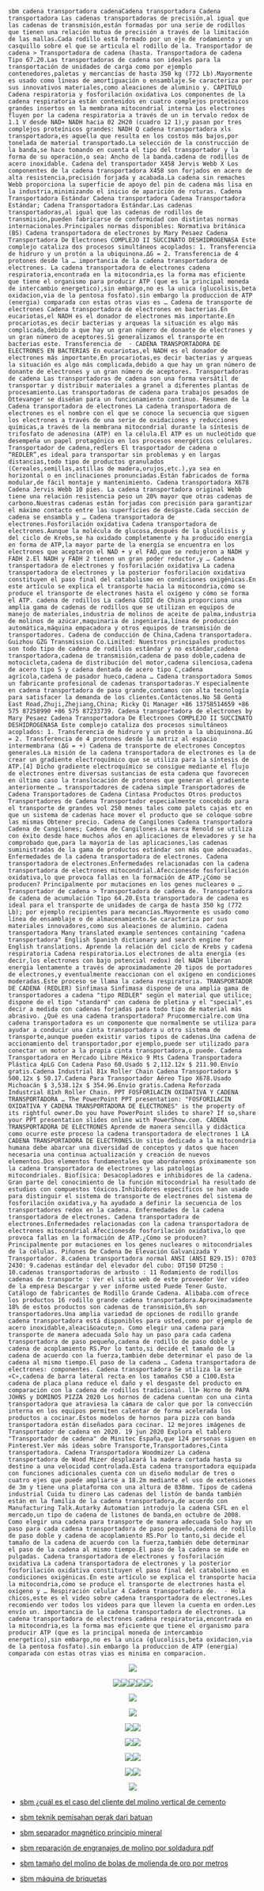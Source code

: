 
```
sbm cadena transportadora cadenaCadena transportadora Cadena transportadora Las cadenas transportadoras de precisión,al igual que las cadenas de transmisión,están formadas por una serie de rodillos que tienen una relación mutua de precisión a través de la limitación de las mallas.Cada rodillo está formado por un eje de rodamiento y un casquillo sobre el que se articula el rodillo de la. Transportador de cadena > Transportadora de cadena (hasta. Transportadora de cadena Tipo 67.20.Las transportadoras de cadena son ideales para la transportación de unidades de carga como por ejemplo contenedores,paletas y mercancías de hasta 350 kg (772 Lb).Mayormente es usado como lineas de amortiguación o ensamblaje.Se caracteriza por sus innovativos materiales,como aleaciones de aluminio y. CAPITULO Cadena respiratoria y fosforilación oxidativa Los componentes de la cadena respiratoria están contenidos en cuatro complejos proteínicos grandes insertos en la membrana mitocondrial interna Los electrones fluyen por la cadena respiratoria a través de un in­ tervalo redox de 1.1 V desde NAD+ NADH hacia 02 2H20 (cuadro 12 1),y pasan por tres complejos proteínicos grandes: NADH Q cadena transportadora xls transportadora,es aquella que resulta en los costos más bajos,por tonelada de material transportado.La selección de la construcción de la banda,se hace tomando en cuenta el tipo del transportador y la forma de su operación,o sea: Ancho de la banda.cadena de rodillos de acero inoxidable. Cadena del transportador X458 Jervis Webb X Los componentes de la cadena transportadora X458 son forjados en acero de alta resistencia,precisión forjada y acabada.La cadena sin remaches Webb proporciona la superficie de apoyo del pin de cadena más lisa en la industria,minimizando el inicio de aparición de roturas. Cadena Transportadora Estándar Cadena transportadora Cadena Transportadora Estándar; Cadena Transportadora Estándar.Las cadenas transportadoras,al igual que las cadenas de rodillos de transmisión,pueden fabricarse de conformidad con distintas normas internacionales.Principales normas disponibles: Normativa británica (BS) Cadena transportadora de electrones by Mary Pesaez Cadena Transportadora De Electrones COMPLEJO II SUCCINATO DESHIDROGENASA Este complejo cataliza dos procesos simultáneos acoplados: 1. Transferencia de hidruro y un protón a la ubiquinona.ΔG = 2. Transferencia de 4 protones desde la … importancia de la cadena transportadora de electrones. La cadena transportadora de electrones cadena respiratoria,encontrada en la mitocondria,es la forma mas eficiente que tiene el organismo para producir ATP (que es la principal moneda de intercambio energetico),sin embargo,no es la unica (glucolisis,beta oxidacion,via de la pentosa fosfato).sin embargo la produccion de ATP (energia) comparada con estas otras vias es … Cadena de transporte de electrones Cadena transportadora de electrones en bacterias.En eucariotas,el NADH es el donador de electrones más importante.En procariotas,es decir bacterias y arqueas la situación es algo más complicada,debido a que hay un gran número de donante de electrones y un gran número de aceptores.Si generalizamos el transporte en bacterias este. Transferencia de  · CADENA TRANSPORTADORA DE ELECTRONES EN BACTERIAS En eucariotas,el NADH es el donador de electrones más importante.En procariotas,es decir bacterias y arqueas la situación es algo más complicada,debido a que hay un gran número de donante de electrones y un gran número de aceptores. Transportadoras de cadena Las transportadoras de cadena son una forma versátil de transportar y distribuir materiales a granel a diferentes plantas de procesamiento.Las transportadoras de cadena para trabajos pesados de Ottevanger se diseñan para un funcionamiento continuo. Resumen de la Cadena transportadora de electrones La cadena transportadora de electrones es el nombre con el que se conoce la secuencia que siguen los electrones a través de una serie de oxidaciones y reducciones químicas,a través de la membrana mitocondrial durante la síntesis de trifosfato de adenosina (ATP) en la célula.El ATP es un nucleótido que desempeña un papel protagónico en los procesos energéticos celulares. Transportador de cadena,redlers El trasportador de cadena o “REDLER”,es ideal para transportar sin problemas y en largas distancias,todo tipo de productos granulados (Cereales,semillas,astillas de madera,orujos,etc.),ya sea en horizontal o en inclinaciones pronunciadas.Están fabricados de forma modular,de fácil montaje y mantenimiento. Cadena transportadora X678 Cadena Jervis Webb 10 pies. La cadena transportadora original Webb tiene una relación resistencia peso un 20% mayor que otras cadenas de carbono.Nuestras cadenas están forjadas con precisión para garantizar el máximo contacto entre las superficies de desgaste.Cada sección de cadena se ensambla y … Cadena transportadora de electrones.Fosforilación oxidativa Cadena transportadora de electrones.Aunque la molécula de glucosa,después de la glucólisis y del ciclo de Krebs,se ha oxidado completamente y ha producido energía en forma de ATP,la mayor parte de la energía se encuentra en los electrones que aceptaron el NAD + y el FAD,que se redujeron a NADH y FADH 2.El NADH y FADH 2 tienen un gran poder reductor,y … Cadena transportadora de electrones y fosforilación oxidativa La cadena transportadora de electrones y la posterior fosforilación oxidativa constituyen el paso final del catabolismo en condiciones oxigénicas.En este artículo se explica el transporte hacia la mitocondria,cómo se produce el transporte de electrones hasta el oxígeno y cómo se forma el ATP. cadena de rodillos La cadena GIDI de China proporciona una amplia gama de cadenas de rodillos que se utilizan en equipos de manejo de materiales,industria de molinos de aceite de palma,industria de molinos de azúcar,maquinaria de ingeniería,línea de producción automática,máquina empacadora y otros equipos de transmisión de transportadores. Cadena de conducción de China,Cadena transportadora. Guizhou GZG Transmission Co.Limited: Nuestros principales productos son todo tipo de cadena de rodillos estándar y no estándar,cadena transportadora,cadena de transmisión,cadena de paso doble,cadena de motocicleta,cadena de distribución del motor,cadena silenciosa,cadena de acero tipo S y cadena dentada de acero tipo C,cadena agrícola,cadena de pasador hueco,cadena … Cadena transportadora Somos un fabricante profesional de cadenas transportadoras.Y especialmente en cadena transportadora de paso grande,contamos con alta tecnología para satisfacer la demanda de los clientes.Contáctenos.No 58 Genta East Road,Zhuji,Zhejiang,China; Ricky Qi Manager +86 13758514659 +86 575 87258990 +86 575 87233739. Cadena transportadora de electrones by Mary Pesaez Cadena Transportadora De Electrones COMPLEJO II SUCCINATO DESHIDROGENASA Este complejo cataliza dos procesos simultáneos acoplados: 1. Transferencia de hidruro y un protón a la ubiquinona.ΔG = 2. Transferencia de 4 protones desde la matriz al espacio intermembrana (ΔG = +) Cadena de transporte de electrones Conceptos generales.La misión de la cadena transportadora de electrones es la de crear un gradiente electroquímico que se utiliza para la síntesis de ATP.[4] Dicho gradiente electroquímico se consigue mediante el flujo de electrones entre diversas sustancias de esta cadena que favorecen en último caso la translocación de protones que generan el gradiente anteriormente … transportadores de cadena simple Transportadores de Cadena Transportadores de Cadena Cintasa Productos Otros productos Transportadores de Cadena Transportador especialmente concebido para el transporte de grandes vol 250 menes tales como palets cajas etc en que un sistema de cadenas hace mover el producto que se coloque sobre las mismas Obtener precio. Cadena de Cangilones Cadena transportadora Cadena de Cangilones; Cadena de Cangilones.La marca Renold se utiliza con éxito desde hace muchos años en aplicaciones de elevadores y se ha comprobado que,para la mayoría de las aplicaciones,las cadenas suministradas de la gama de productos estándar son más que adecuadas. Enfermedades de la cadena transportadora de electrones. Cadena transportadora de electrones.Enfermedades relacionadas con la cadena transportadora de electrones mitocondrial.Afeccionesde fosforilación oxidativa,lo que provoca fallas en la formación de ATP.¿Cómo se producen? Principalmente por mutaciones en los genes nucleares o … Transportador de cadena > Transportadora de cadena de. Transportadora de cadena de acumulación Tipo 64.20.Esta transportadora de cadena es ideal para el transporte de unidades de carga de hasta 350 kg (772 Lb); por ejemplo recipientes para mecancías.Mayormente es usado como línea de ensamblaje o de almacenamiento.Se caracteriza por sus materiales innovadores,como sus aleaciones de aluminio. cadena transportadora Many translated example sentences containing "cadena transportadora" English Spanish dictionary and search engine for English translations. Aprende la relación del ciclo de Krebs y cadena respiratoria Cadena respiratoria.Los electrones de alta energía (es decir,los electrones con bajo potencial redox) del NADH liberan energía lentamente a través de aproximadamente 20 tipos de portadores de electrones,y eventualmente reaccionan con el oxígeno en condiciones moderadas.Este proceso se llama la cadena respiratoria. TRANSPORTADOR DE CADENA (REDLER) Sinfimasa Sinfimasa dispone de una amplia gama de transportadores a cadena "tipo REDLER" según el material que utilice; dispone de el tipo "standard" con cadena de pletina y el "special",es decir a medida con cadenas forjadas para todo tipo de material más abrasivo. ¿Qué es una cadena transportadora? Prucommercialre.com Una cadena transportadora es un componente que normalmente se utiliza para ayudar a conducir una cinta transportadora u otro sistema de transporte,aunque pueden existir varios tipos de cadenas.Una cadena de accionamiento del transportador,por ejemplo,puede ser utilizado para conectar un motor a la propia cinta transportadora,o puede. Cadena Transportadora en Mercado Libre México 9 Mts Cadena Transportadora Plástica 4pLG Con Cadena Paso 60.Usado $ 2,112.12x $ 211.90.Envío gratis.Cadena Industrial 81x Roller Chain Cadena Transportadora $ 500.12x $ 50.17.Cadena Para Transportador Aéreo Tipo X678.Usado Michoacán $ 3,538.12x $ 354.96.Envío gratis.Cadena Reforzada Industrial 81xh Roller Chain. PPT FOSFORILACIN OXIDATIVA Y CADENA TRANSPORTADORA … The PowerPoint PPT presentation: "FOSFORILACIN OXIDATIVA Y CADENA TRANSPORTADORA DE ELECTRONES" is the property of its rightful owner.Do you have PowerPoint slides to share? If so,share your PPT presentation slides online with PowerShow.com. CADENA TRANSPORTADORA DE ELECTRONES Aprende de manera sencilla y didáctica como ocurre este proceso la cadena transportadora de electrones 1 LA CADENA TRANSPORTADORA DE ELECTRONES.Un sitio dedicado a la mitocondria humana debe abarcar una diversidad de conceptos y datos que hacen necesaria una continua actualización y creación de nuevos elementos.Dos elementos fundamentales que abordaremos próximamente son la cadena transportadora de electrones y las patologías mitocondriales. Biofísica: Desacopladores e inhibidores de la cadena. Gran parte del conocimiento de la función mitocondrial ha resultado de estudios con compuestos tóxicos.Inhibidores específicos se han usado para distinguir el sistema de transporte de electrones del sistema de fosforilación oxidativa,y ha ayudado a definir la secuencia de los transportadores redox en la cadena. Enfermedades de la cadena transportadora de electrones. Cadena transportadora de electrones.Enfermedades relacionadas con la cadena transportadora de electrones mitocondrial.Afeccionesde fosforilación oxidativa,lo que provoca fallas en la formación de ATP.¿Cómo se producen? Principalmente por mutaciones en los genes nucleares o mitocondriales de la células. Piñones De Cadena De Elevación Galvanizada Y Transportador. 8.cadena transportadora normal ANSI (ANSI B29.15): 0703 2430: 9.cadenas estándar del elevador del cubo: DT150 DT250 : 10.cadenas transportadoras de arbusto : 11 Rodamiento de rodillos cadenas de transporte : Ver el sitio web de este proveedor Ver vídeo de la empresa Descargar y ver informe usted Puede Tener Gusto. Catálogo de fabricantes de Rodillo Grande Cadena. Alibaba.com ofrece los productos 16 rodillo grande cadena transportadora.Aproximadamente 18% de estos productos son cadenas de transmisión,6% son transportadores.Una amplia variedad de opciones de rodillo grande cadena transportadora está disponibles para usted,como por ejemplo de acero inoxidable,aleaci&oacute;n. Como elegir una cadena para transporte de manera adecuada Solo hay un paso para cada cadena transportadora de paso pequeño,cadena de rodillo de paso doble y cadena de acoplamiento RS.Por lo tanto,si decide el tamaño de la cadena de acuerdo con la fuerza,también debe determinar el paso de la cadena al mismo tiempo.El paso de la cadena … Cadena transportadora de electrones: componentes. Cadena transportadora Se utiliza la serie «C»,cadena de barra lateral recta en los tamaños C50 a C100.Esta cadena de placa plana reduce el daño y el desgaste del producto en comparación con la cadena de rodillos tradicional. llᐈ Horno de PAPA JOHNS y DOMINOS PIZZA 2020 Los hornos de cadena cuentan con una cinta transportadora que atraviesa la cámara de calor que por la convección interna en los equipos permiten calentar de forma acelerada los productos a cocinar.Estos modelos de hornos para pizza con banda transportadora están diseñados para cocinar. 12 mejores imágenes de Transportador de cadena en 2020. 19 jun 2020 Explora el tablero "Transportador de cadena" de Minitec España,que 124 personas siguen en Pinterest.Ver más ideas sobre Transporte,Transportadores,Cinta transportadora. Cadena Transportadora Woodmizer La cadena transportadora de Wood Mizer desplazará la madera cortada hasta su destino a una velocidad controlada.Esta cadena transportadora equipada con funciones adicionales cuenta con un diseño modular de tres o cuatro ejes que puede ampliarse a 18.2m mediante el uso de extensiones de 3m y tiene una plataforma con una altura de 838mm. Tipos de cadena industrial Cuida tu dinero Las cadenas del listón de banda también están en la familia de la cadena transportadora,de acuerdo con Manufacturing Talk.Autarky Automation introdujo la cadena CSFL en el mercado,un tipo de cadena de listones de banda,en octubre de 2008. Como elegir una cadena para transporte de manera adecuada Solo hay un paso para cada cadena transportadora de paso pequeño,cadena de rodillo de paso doble y cadena de acoplamiento RS.Por lo tanto,si decide el tamaño de la cadena de acuerdo con la fuerza,también debe determinar el paso de la cadena al mismo tiempo.El paso de la cadena se mide en pulgadas. Cadena transportadora de electrones y fosforilación oxidativa La cadena transportadora de electrones y la posterior fosforilación oxidativa constituyen el paso final del catabolismo en condiciones oxigénicas.En este artículo se explica el transporte hacia la mitocondria,cómo se produce el transporte de electrones hasta el oxígeno y … Respiración celular 4 Cadena transportadora de.  · Hola chicos,este es el video sobre cadena transportadora de electrones.Les recomiendo ver todos los videos para que lleven la cuenta en orden.Les envío un. importancia de la cadena transportadora de electrones. La cadena transportadora de electrones cadena respiratoria,encontrada en la mitocondria,es la forma mas eficiente que tiene el organismo para producir ATP (que es la principal moneda de intercambio energetico),sin embargo,no es la unica (glucolisis,beta oxidacion,via de la pentosa fosfato).sin embargo la produccion de ATP (energia) comparada con estas otras vias es minima en comparacion. 
```

<div align="center">

<a href="https://es-crusher.shibang-china.com/github&k=sbm+cadena+transportadora+cadena"><img src="https://static.shibang-china.com/es/crusher/logo.jpg"></a>

<a href="https://es-crusher.shibang-china.com/github&k=sbm+cadena+transportadora+cadena"><img src="https://static.shibang-china.com/es/crusher/index.jpg"></a><a href="https://es-crusher.shibang-china.com/material.htmlgithub&k=sbm+cadena+transportadora+cadena"><img src="https://static.shibang-china.com/es/crusher/material.jpg"></a><a href="https://es-crusher.shibang-china.com/application.htmlgithub&k=sbm+cadena+transportadora+cadena"><img src="https://static.shibang-china.com/es/crusher/application.jpg"></a><a href="https://es-crusher.shibang-china.com/aboutus.htmlgithub&k=sbm+cadena+transportadora+cadena"><img src="https://static.shibang-china.com/es/crusher/aboutus.jpg"></a><a href="https://es-crusher.shibang-china.com/contact.htmlgithub&k=sbm+cadena+transportadora+cadena"><img src="https://static.shibang-china.com/es/crusher/contact.jpg"></a>

<a href="https://es-crusher.shibang-china.com/github&k=sbm+cadena+transportadora+cadena"><img src="https://static.shibang-china.com/es/crusher/banner.jpg"></a>

<a href="https://swt.shibang-china.com/github&k=sbm+cadena+transportadora+cadena"><img src="https://static.shibang-china.com/es/crusher/text.jpg"></a>

<a href="https://swt.shibang-china.com/github&k=sbm+cadena+transportadora+cadena"><img src="https://static.shibang-china.com/es/crusher/chat.jpg"></a><a href="https://es-crusher.shibang-china.com/contact.htmlgithub&k=sbm+cadena+transportadora+cadena"><img src="https://static.shibang-china.com/es/crusher/message.jpg"></a>

<a href="https://es-crusher.shibang-china.com/products/pe.htmlgithub&k=sbm+cadena+transportadora+cadena"><img src="https://static.shibang-china.com/es/crusher/pe.jpg"></a><a href="https://es-crusher.shibang-china.com/products/pf.htmlgithub&k=sbm+cadena+transportadora+cadena"><img src="https://static.shibang-china.com/es/crusher/pf.jpg"></a>

<a href="https://es-crusher.shibang-china.com/products/hpt.htmlgithub&k=sbm+cadena+transportadora+cadena"><img src="https://static.shibang-china.com/es/crusher/hpt.jpg"></a><a href="https://es-crusher.shibang-china.com/products/vsi.htmlgithub&k=sbm+cadena+transportadora+cadena"><img src="https://static.shibang-china.com/es/crusher/vsi.jpg"></a>

<a href="https://es-crusher.shibang-china.com/products/klv.htmlgithub&k=sbm+cadena+transportadora+cadena"><img src="https://static.shibang-china.com/es/crusher/klv.jpg"></a><a href="https://es-crusher.shibang-china.com/products/portable.htmlgithub&k=sbm+cadena+transportadora+cadena"><img src="https://static.shibang-china.com/es/crusher/portable.jpg"></a>

<a href="https://swt.shibang-china.com/github&k=sbm+cadena+transportadora+cadena"><img src="https://static.shibang-china.com/es/crusher/case.jpg"></a>

</div>


* [sbm ¿cuál es el caso del cliente del molino vertical de cemento ](sbm%20%C2%BFcu%C3%A1l%20es%20el%20caso%20del%20cliente%20del%20molino%20vertical%20de%20cemento%20.md)

* [sbm teknik pemisahan perak dari batuan](sbm%20teknik%20pemisahan%20perak%20dari%20batuan.md)

* [sbm separador magnético principio mineral](sbm%20separador%20magn%C3%A9tico%20principio%20mineral.md)

* [sbm reparación de engranajes de molino por soldadura pdf](sbm%20reparaci%C3%B3n%20de%20engranajes%20de%20molino%20por%20soldadura%20pdf.md)

* [sbm tamaño del molino de bolas de molienda de oro por metros](sbm%20tama%C3%B1o%20del%20molino%20de%20bolas%20de%20molienda%20de%20oro%20por%20metros.md)

* [sbm máquina de briquetas](sbm%20m%C3%A1quina%20de%20briquetas.md)